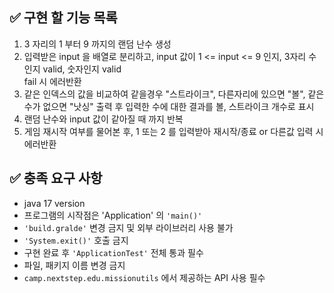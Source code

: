 ## ✅ 구현 할 기능 목록

1. 3 자리의 1 부터 9 까지의 랜덤 난수 생성
2. 입력받은 input 을 배열로 분리하고, input 값이 1 <= input <= 9 인지, 3자리 수 인지 valid, 숫자인지 valid
   <br>fail 시 에러반환
4. 같은 인덱스의 값을 비교하여 같을경우 "스트라이크", 다른자리에 있으면 "볼", 같은 수가 없으면 "낫싱" 출력 후 입력한 수에 대한 결과를 볼, 스트라이크 개수로 표시
5. 랜덤 난수와 input 값이 같아질 때 까지 반복
6. 게임 재시작 여부를 물어본 후, 1 또는 2 를 입력받아 재시작/종료 or 다른값 입력 시 에러반환

## ✅ 충족 요구 사항

- java 17 version
- 프로그램의 시작점은 'Application' 의 `'main()'`
- `'build.gralde'` 변경 금지 및 외부 라이브러리 사용 불가
- `'System.exit()'` 호출 금지
- 구현 완료 후 `'ApplicationTest'` 전체 통과 필수
- 파일, 패키지 이름 변경 금지
- `camp.nextstep.edu.missionutils` 에서 제공하는 API 사용 필수